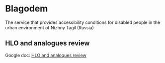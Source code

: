# Blagodem

The service that provides accessibility conditions for disabled people in the urban environment of Nizhny Tagil (Russia)

## HLO and analogues review

Google doc: [HLO and analoques review](https://docs.google.com/document/d/1rJccrBTm85exA0-XVXAHy_sbqMwuygodrTMkFn79DFg/edit?usp=sharing)
